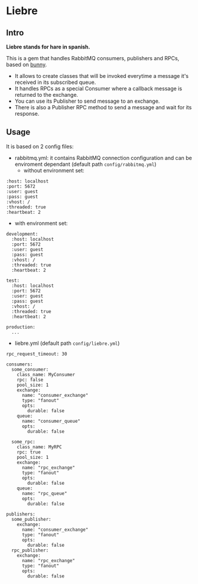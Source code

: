 # Liebre

## Intro

**Liebre stands for hare in spanish.**

This is a gem that handles RabbitMQ consumers, publishers and RPCs, based on [bunny](https://github.com/ruby-amqp/bunny).

* It allows to create classes that will be invoked everytime a message it's received in its subscribed queue. 
* It handles RPCs as a special Consumer where a callback message is returned to the exchange.
* You can use its Publisher to send message to an exchange.
* There is also a Publisher RPC method to send a message and wait for its response.

## Usage
It is based on 2 config files:

* rabbitmq.yml: it contains RabbitMQ connection configuration and can be enviroment dependant (default path `config/rabbitmq.yml`)
  * without environment set:
```
:host: localhost
:port: 5672
:user: guest
:pass: guest
:vhost: /
:threaded: true
:heartbeat: 2
```
  * with environment set:
```
development:
  :host: localhost
  :port: 5672
  :user: guest
  :pass: guest
  :vhost: /
  :threaded: true
  :heartbeat: 2

test:
  :host: localhost
  :port: 5672
  :user: guest
  :pass: guest
  :vhost: /
  :threaded: true
  :heartbeat: 2

production:
  ...
```

* liebre.yml (default path `config/liebre.yml`)
```
rpc_request_timeout: 30

consumers:
  some_consumer:
    class_name: MyConsumer
    rpc: false
    pool_size: 1
    exchange:
      name: "consumer_exchange"
      type: "fanout"
      opts:
        durable: false
    queue:
      name: "consumer_queue"
      opts:
        durable: false
        
  some_rpc:
    class_name: MyRPC
    rpc: true
    pool_size: 1
    exchange:
      name: "rpc_exchange"
      type: "fanout"
      opts:
        durable: false
    queue:
      name: "rpc_queue"
      opts:
        durable: false
  
publishers:
  some_publisher:
    exchange:
      name: "consumer_exchange"
      type: "fanout"
      opts:
        durable: false
  rpc_publisher:
    exchange:
      name: "rpc_exchange"
      type: "fanout"
      opts:
        durable: false
```